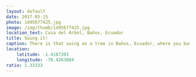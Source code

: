 ```yaml
---
layout: default
date: 2017-05-15
photo: 1495677425.jpg
image: /img/thumb/1495677425.jpg
location_text: Casa del Arbol, Baños, Ecuador
title: Swing it!
caption: There is that swing on a tree in Baños, Ecuador, where you basically swing yourself above the void at the top of a mountain. It isn't that dangerous but the adrelanine rush for the first time is quite a thing!
location:
    latitude: -1.4187201
    longitude: -78.4263804
ratio: 1.33333
---
```

